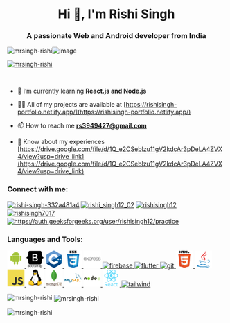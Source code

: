 <h1 align="center">Hi 👋, I'm Rishi Singh</h1>
<h3 align="center">A passionate Web and Android developer from India</h3>

<img src = "![image](https://github.com/mrsingh-rishi/mrsingh-rishi/assets/59289499/d45cfdcb-9f07-497c-bcd2-779fc645faa7)" align="right" alt = "image" width = "400">

<p align="left"> <img src="https://komarev.com/ghpvc/?username=mrsingh-rishi&label=Profile%20views&color=0e75b6&style=flat" alt="mrsingh-rishi" /> </p>

<p align="left"> <a href="https://github.com/ryo-ma/github-profile-trophy"><img src="https://github-profile-trophy.vercel.app/?username=mrsingh-rishi" alt="mrsingh-rishi" /></a> </p>

<p align="left"> <a href="https://twitter.com/" target="blank"><img src="https://img.shields.io/twitter/follow/?logo=twitter&style=for-the-badge" alt="" /></a> </p>

- 🌱 I’m currently learning **React.js and Node.js**

- 👨‍💻 All of my projects are available at [https://rishisingh-portfolio.netlify.app/](https://rishisingh-portfolio.netlify.app/)

- 📫 How to reach me **rs3949427@gmail.com**

- 📄 Know about my experiences [https://drive.google.com/file/d/1Q_e2CSeblzu11gV2kdcAr3pDeLA4ZVX4/view?usp=drive_link](https://drive.google.com/file/d/1Q_e2CSeblzu11gV2kdcAr3pDeLA4ZVX4/view?usp=drive_link)

<h3 align="left">Connect with me:</h3>
<p align="left">
<a href="https://linkedin.com/in/rishi-singh-332a481a4" target="blank"><img align="center" src="https://raw.githubusercontent.com/rahuldkjain/github-profile-readme-generator/master/src/images/icons/Social/linked-in-alt.svg" alt="rishi-singh-332a481a4" height="30" width="40" /></a>
<a href="https://instagram.com/rishi_singh12_02" target="blank"><img align="center" src="https://raw.githubusercontent.com/rahuldkjain/github-profile-readme-generator/master/src/images/icons/Social/instagram.svg" alt="rishi_singh12_02" height="30" width="40" /></a>
<a href="https://www.codechef.com/users/rishisingh12" target="blank"><img align="center" src="https://cdn.jsdelivr.net/npm/simple-icons@3.1.0/icons/codechef.svg" alt="rishisingh12" height="30" width="40" /></a>
<a href="https://www.leetcode.com/rishisingh7017" target="blank"><img align="center" src="https://raw.githubusercontent.com/rahuldkjain/github-profile-readme-generator/master/src/images/icons/Social/leet-code.svg" alt="rishisingh7017" height="30" width="40" /></a>
<a href="https://auth.geeksforgeeks.org/user/https://auth.geeksforgeeks.org/user/rishisingh12/practice" target="blank"><img align="center" src="https://raw.githubusercontent.com/rahuldkjain/github-profile-readme-generator/master/src/images/icons/Social/geeks-for-geeks.svg" alt="https://auth.geeksforgeeks.org/user/rishisingh12/practice" height="30" width="40" /></a>
</p>

<h3 align="left">Languages and Tools:</h3>
<p align="left"> <a href="https://developer.android.com" target="_blank" rel="noreferrer"> <img src="https://raw.githubusercontent.com/devicons/devicon/master/icons/android/android-original-wordmark.svg" alt="android" width="40" height="40"/> </a> <a href="https://getbootstrap.com" target="_blank" rel="noreferrer"> <img src="https://raw.githubusercontent.com/devicons/devicon/master/icons/bootstrap/bootstrap-plain-wordmark.svg" alt="bootstrap" width="40" height="40"/> </a> <a href="https://www.w3schools.com/cpp/" target="_blank" rel="noreferrer"> <img src="https://raw.githubusercontent.com/devicons/devicon/master/icons/cplusplus/cplusplus-original.svg" alt="cplusplus" width="40" height="40"/> </a> <a href="https://www.w3schools.com/css/" target="_blank" rel="noreferrer"> <img src="https://raw.githubusercontent.com/devicons/devicon/master/icons/css3/css3-original-wordmark.svg" alt="css3" width="40" height="40"/> </a> <a href="https://expressjs.com" target="_blank" rel="noreferrer"> <img src="https://raw.githubusercontent.com/devicons/devicon/master/icons/express/express-original-wordmark.svg" alt="express" width="40" height="40"/> </a> <a href="https://firebase.google.com/" target="_blank" rel="noreferrer"> <img src="https://www.vectorlogo.zone/logos/firebase/firebase-icon.svg" alt="firebase" width="40" height="40"/> </a> <a href="https://flutter.dev" target="_blank" rel="noreferrer"> <img src="https://www.vectorlogo.zone/logos/flutterio/flutterio-icon.svg" alt="flutter" width="40" height="40"/> </a> <a href="https://git-scm.com/" target="_blank" rel="noreferrer"> <img src="https://www.vectorlogo.zone/logos/git-scm/git-scm-icon.svg" alt="git" width="40" height="40"/> </a> <a href="https://www.w3.org/html/" target="_blank" rel="noreferrer"> <img src="https://raw.githubusercontent.com/devicons/devicon/master/icons/html5/html5-original-wordmark.svg" alt="html5" width="40" height="40"/> </a> <a href="https://www.java.com" target="_blank" rel="noreferrer"> <img src="https://raw.githubusercontent.com/devicons/devicon/master/icons/java/java-original.svg" alt="java" width="40" height="40"/> </a> <a href="https://developer.mozilla.org/en-US/docs/Web/JavaScript" target="_blank" rel="noreferrer"> <img src="https://raw.githubusercontent.com/devicons/devicon/master/icons/javascript/javascript-original.svg" alt="javascript" width="40" height="40"/> </a> <a href="https://www.linux.org/" target="_blank" rel="noreferrer"> <img src="https://raw.githubusercontent.com/devicons/devicon/master/icons/linux/linux-original.svg" alt="linux" width="40" height="40"/> </a> <a href="https://www.mongodb.com/" target="_blank" rel="noreferrer"> <img src="https://raw.githubusercontent.com/devicons/devicon/master/icons/mongodb/mongodb-original-wordmark.svg" alt="mongodb" width="40" height="40"/> </a> <a href="https://www.mysql.com/" target="_blank" rel="noreferrer"> <img src="https://raw.githubusercontent.com/devicons/devicon/master/icons/mysql/mysql-original-wordmark.svg" alt="mysql" width="40" height="40"/> </a> <a href="https://nodejs.org" target="_blank" rel="noreferrer"> <img src="https://raw.githubusercontent.com/devicons/devicon/master/icons/nodejs/nodejs-original-wordmark.svg" alt="nodejs" width="40" height="40"/> </a> <a href="https://reactjs.org/" target="_blank" rel="noreferrer"> <img src="https://raw.githubusercontent.com/devicons/devicon/master/icons/react/react-original-wordmark.svg" alt="react" width="40" height="40"/> </a> <a href="https://tailwindcss.com/" target="_blank" rel="noreferrer"> <img src="https://www.vectorlogo.zone/logos/tailwindcss/tailwindcss-icon.svg" alt="tailwind" width="40" height="40"/> </a> </p>

<p><img align="left" src="https://github-readme-stats.vercel.app/api/top-langs?username=mrsingh-rishi&show_icons=true&locale=en&layout=compact" alt="mrsingh-rishi" /></p>

<p>&nbsp;<img align="center" src="https://github-readme-stats.vercel.app/api?username=mrsingh-rishi&show_icons=true&locale=en" alt="mrsingh-rishi" /></p>

<p><img align="center" src="https://github-readme-streak-stats.herokuapp.com/?user=mrsingh-rishi&" alt="mrsingh-rishi" /></p>
